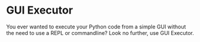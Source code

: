 
# GUI Executor

You ever wanted to execute your Python code from a simple GUI without the need to use a REPL or commandline? Look no further, use GUI Executor.
